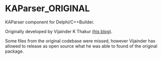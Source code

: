 # KAParser_ORIGINAL
KAParser component for Delphi/C++Builder.
 
Originally developed by Vijainder K Thakur [(his blog)](http://thumkar.blogspot.in/).

Some files from the original codebase were missed, however Vijainder has allowed to release as open source what he was able to found of the original package.

